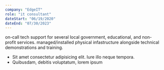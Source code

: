 ```yaml
---
company: "EdgeIT"
role: "it consultant"
dateStart: "06/19/2020"
dateEnd: "07/30/2023"
---
```


on-call tech support for several local government, educational, and non-profit services.  managed/installed physical infastructure alongside technical demonstrations and training.

- Sit amet consectetur adipisicing elit. Iure illo neque tempora.
- Quibusdam, debitis voluptatum, lorem ipsum
